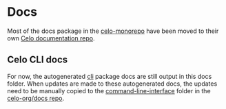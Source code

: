 # Docs

Most of the docs package in the [celo-monorepo](https://github.com/celo-org/celo-monorepo) have been moved to their own [Celo documentation repo](https://github.com/celo-org/docs).

## Celo CLI docs

For now, the autogenerated [cli](../cli) package docs are still output in this docs folder. When updates are made to these autogenerated docs, the updates need to be manually copied to the [command-line-interface](https://github.com/celo-org/docs/tree/main/docs/command-line-interface) folder in the [celo-org/docs repo](https://github.com/celo-org/docs).